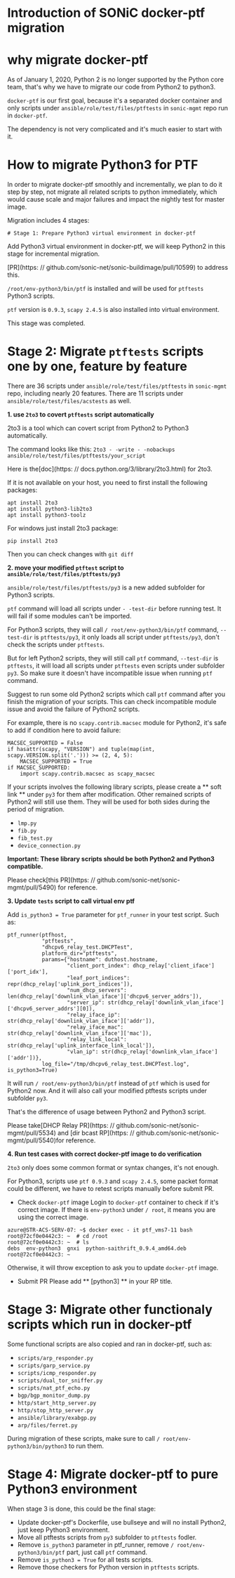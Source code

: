 # Introduction of SONiC docker-ptf migration

# why migrate docker-ptf


As of January 1, 2020, Python 2 is no longer supported by the Python core team, that's why we have to migrate our code from Python2 to python3.

`docker-ptf` is our first goal, because it's a separated docker container and only scripts under `ansible/role/test/files/ptftests` in `sonic-mgmt` repo run in `docker-ptf`.

The dependency is not very complicated and it's much easier to start with it.

# How to migrate Python3 for PTF

In order to migrate docker-ptf smoothly and incrementally, we plan to do it step by step, not migrate all related scripts to python immediately, which would cause scale and major failures and impact the nightly test for master image.

Migration includes 4 stages:

    # Stage 1: Prepare Python3 virtual environment in docker-ptf
Add Python3 virtual environment in docker-ptf, we will keep Python2 in this stage for incremental migration.

[PR](https: // github.com/sonic-net/sonic-buildimage/pull/10599) to address this.

`/root/env-python3/bin/ptf` is installed and will be used for `ptftests` Python3 scripts.

`ptf` version is `0.9.3`,  `scapy 2.4.5` is also installed into virtual environment.

This stage was completed.


# Stage 2: Migrate `ptftests` scripts one by one, feature by feature

There are 36 scripts under `ansible/role/test/files/ptftests` in `sonic-mgmt` repo, including nearly 20 features.
There are 11 scripts under `ansible/role/test/files/acstests` as well.


**1. use `2to3` to covert `ptftests` script automatically**

2to3 is a tool which can covert script from Python2 to Python3 automatically.

The command looks like this:
`2to3 - -write - -nobackups ansible/role/test/files/ptftests/your_script`

Here is the[doc](https: // docs.python.org/3/library/2to3.html) for 2to3.


If it is not available on your host, you need to first install the following packages:


```
apt install 2to3
apt install python3-lib2to3
apt install python3-toolz
```

For windows just install 2to3 package:

`pip install 2to3`

Then you can check changes with `git diff`

**2. move your modified `ptftest` script to `ansible/role/test/files/ptftests/py3`**

`ansible/role/test/files/ptftests/py3` is a new added subfolder for Python3 scripts.

`ptf` command will load all scripts under `- -test-dir` before running test. It will fail if some modules can't be imported.

For Python3 scripts, they will call `/ root/env-python3/bin/ptf` command, `--test-dir` is `ptftests/py3`, it only loads all script under `ptftests/py3`, don't check the scripts under `ptftests`.

But for left Python2 scripts, they will still call `ptf` command, `--test-dir` is `ptftests`, it will load all scripts under `ptftests` even scripts under subfolder `py3`.
So make sure it doesn't have incompatible issue when running `ptf` command.

Suggest to run some old Python2 scripts which call `ptf` command after you finish the migration of your scripts. This can check incompatible module issue and avoid the failure of Python2 scripts.

For example, there is no `scapy.contrib.macsec` module for Python2, it's safe to add if condition here to avoid failure:

```
MACSEC_SUPPORTED = False
if hasattr(scapy, "VERSION") and tuple(map(int, scapy.VERSION.split('.'))) >= (2, 4, 5):
    MACSEC_SUPPORTED = True
if MACSEC_SUPPORTED:
    import scapy.contrib.macsec as scapy_macsec
```

If your scripts involves the following library scripts, please create a ** soft link ** under `py3` for them after modification. Other remained scripts of Python2 will still use them. They will be used for both sides during the period of migration.
- `lmp.py`
- `fib.py`
- `fib_test.py`
- `device_connection.py`

**Important: These library scripts should be both Python2 and Python3 compatible.**


Please check[this PR](https: // github.com/sonic-net/sonic-mgmt/pull/5490) for reference.

**3. Update `tests` script to call virtual env ptf**

Add `is_python3 = True` parameter for `ptf_runner` in your test script. Such as:

```
ptf_runner(ptfhost,
           "ptftests",
           "dhcpv6_relay_test.DHCPTest",
           platform_dir="ptftests",
           params={"hostname": duthost.hostname,
                   "client_port_index": dhcp_relay['client_iface']['port_idx'],
                   "leaf_port_indices": repr(dhcp_relay['uplink_port_indices']),
                   "num_dhcp_servers": len(dhcp_relay['downlink_vlan_iface']['dhcpv6_server_addrs']),
                   "server_ip": str(dhcp_relay['downlink_vlan_iface']['dhcpv6_server_addrs'][0]),
                   "relay_iface_ip": str(dhcp_relay['downlink_vlan_iface']['addr']),
                   "relay_iface_mac": str(dhcp_relay['downlink_vlan_iface']['mac']),
                   "relay_link_local": str(dhcp_relay['uplink_interface_link_local']),
                   "vlan_ip": str(dhcp_relay['downlink_vlan_iface']['addr'])},
           log_file="/tmp/dhcpv6_relay_test.DHCPTest.log", is_python3=True)
```


It will run `/ root/env-python3/bin/ptf` instead of `ptf` which is used for Python2 now.
And it will also call your modified ptftests scripts under subfolder `py3`.

That's the difference of usage between Python2 and Python3 script.

Please take[DHCP Relay PR](https: // github.com/sonic-net/sonic-mgmt/pull/5534) and [dir bcast RP](https: // github.com/sonic-net/sonic-mgmt/pull/5540)for reference.


**4. Run test cases with correct docker-ptf image to do verification**

`2to3` only does some common format or syntax changes, it's not enough.

For Python3, scripts use `ptf 0.9.3` and `scapy 2.4.5`, some packet format could be different, we have to retest scripts manually before submit PR.

- Check `docker-ptf` image
Login to `docker-ptf` container to check if it's correct image. If there is `env-python3` under `/ root`, it means you are using the correct image.

```
azure@STR-ACS-SERV-07: ~$ docker exec - it ptf_vms7-11 bash
root@72cf0e0442c3: ~  # cd /root
root@72cf0e0442c3: ~  # ls
debs  env-python3  gnxi  python-saithrift_0.9.4_amd64.deb
root@72cf0e0442c3: ~
```
Otherwise, it will throw exception to ask you to update `docker-ptf` image.


- Submit PR
Please add ** [python3] ** in your RP title.

# Stage 3: Migrate other functionaly scripts which run in docker-ptf
Some functional scripts are also copied and ran in docker-ptf, such as:
- `scripts/arp_responder.py`
- `scripts/garp_service.py`
- `scripts/icmp_responder.py`
- `scripts/dual_tor_sniffer.py`
- `scripts/nat_ptf_echo.py`
- `bgp/bgp_monitor_dump.py`
- `http/start_http_server.py`
- `http/stop_http_server.py`
- `ansible/library/exabgp.py`
- `arp/files/ferret.py`

During migration of these scripts, make sure to call `/ root/env-python3/bin/python3` to run them.

# Stage 4: Migrate docker-ptf to pure Python3 environment
When stage 3 is done, this could be the final stage:
- Update docker-ptf's Dockerfile, use bullseye and will no install Python2, just keep Python3 environment.
- Move all ptftests scripts from `py3` subfolder to `ptftests` fodler.
- Remove `is_python3` parameter in ptf_runner, remove `/ root/env-python3/bin/ptf` part, just call `ptf` command.
- Remove `is_python3 = True` for all tests scripts.
- Remove those checkers for Python version in `ptftests` scripts.
